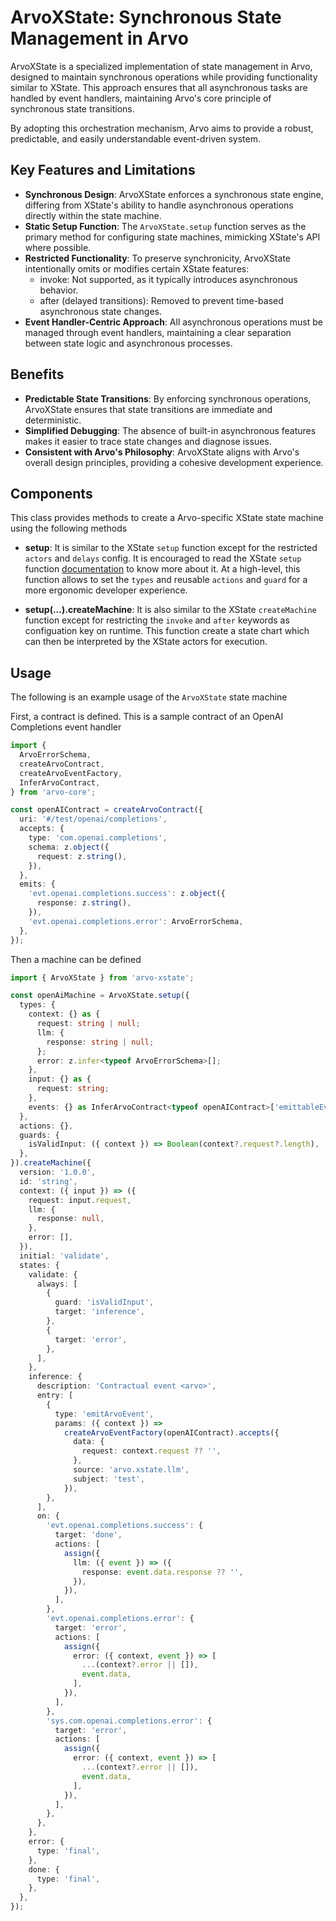 # ArvoXState: Synchronous State Management in Arvo

ArvoXState is a specialized implementation of state management in Arvo, designed to maintain synchronous operations while providing functionality similar to XState. This approach ensures that all asynchronous tasks are handled by event handlers, maintaining Arvo's core principle of synchronous state transitions.

By adopting this orchestration mechanism, Arvo aims to provide a robust, predictable, and easily understandable event-driven system.

## Key Features and Limitations

- **Synchronous Design**: ArvoXState enforces a synchronous state engine, differing from XState's ability to handle asynchronous operations directly within the state machine.
- **Static Setup Function**: The `ArvoXState.setup` function serves as the primary method for configuring state machines, mimicking XState's API where possible.
- **Restricted Functionality**: To preserve synchronicity, ArvoXState intentionally omits or modifies certain XState features:
  - invoke: Not supported, as it typically introduces asynchronous behavior.
  - after (delayed transitions): Removed to prevent time-based asynchronous state changes.
- **Event Handler-Centric Approach**: All asynchronous operations must be managed through event handlers, maintaining a clear separation between state logic and asynchronous processes.

## Benefits

- **Predictable State Transitions**: By enforcing synchronous operations, ArvoXState ensures that state transitions are immediate and deterministic.
- **Simplified Debugging**: The absence of built-in asynchronous features makes it easier to trace state changes and diagnose issues.
- **Consistent with Arvo's Philosophy**: ArvoXState aligns with Arvo's overall design principles, providing a cohesive development experience.

## Components

This class provides methods to create a Arvo-specific XState state machine using the following methods

- **setup**: It is similar to the XState `setup` function except for the restricted `actors` and `delays` config. It is encouraged to read the XState `setup` function [documentation](https://stately.ai/docs/setup) to know more about it. At a high-level, this function allows to set the `types` and reusable `actions` and `guard` for a more ergonomic developer experience.

- **setup(...).createMachine**: It is also similar to the XState `createMachine` function except for restricting the `invoke` and `after` keywords as configuation key on runtime. This function create a state chart which can then be interpreted by the XState actors for execution.

## Usage

The following is an example usage of the `ArvoXState` state machine

First, a contract is defined. This is a sample contract of an OpenAI Completions event handler

```typescript
import {
  ArvoErrorSchema,
  createArvoContract,
  createArvoEventFactory,
  InferArvoContract,
} from 'arvo-core';

const openAIContract = createArvoContract({
  uri: '#/test/openai/completions',
  accepts: {
    type: 'com.openai.completions',
    schema: z.object({
      request: z.string(),
    }),
  },
  emits: {
    'evt.openai.completions.success': z.object({
      response: z.string(),
    }),
    'evt.openai.completions.error': ArvoErrorSchema,
  },
});
```

Then a machine can be defined

```typescript
import { ArvoXState } from 'arvo-xstate';

const openAiMachine = ArvoXState.setup({
  types: {
    context: {} as {
      request: string | null;
      llm: {
        response: string | null;
      };
      error: z.infer<typeof ArvoErrorSchema>[];
    },
    input: {} as {
      request: string;
    },
    events: {} as InferArvoContract<typeof openAIContract>['emittableEvents'],
  },
  actions: {},
  guards: {
    isValidInput: ({ context }) => Boolean(context?.request?.length),
  },
}).createMachine({
  version: '1.0.0',
  id: 'string',
  context: ({ input }) => ({
    request: input.request,
    llm: {
      response: null,
    },
    error: [],
  }),
  initial: 'validate',
  states: {
    validate: {
      always: [
        {
          guard: 'isValidInput',
          target: 'inference',
        },
        {
          target: 'error',
        },
      ],
    },
    inference: {
      description: 'Contractual event <arvo>',
      entry: [
        {
          type: 'emitArvoEvent',
          params: ({ context }) =>
            createArvoEventFactory(openAIContract).accepts({
              data: {
                request: context.request ?? '',
              },
              source: 'arvo.xstate.llm',
              subject: 'test',
            }),
        },
      ],
      on: {
        'evt.openai.completions.success': {
          target: 'done',
          actions: [
            assign({
              llm: ({ event }) => ({
                response: event.data.response ?? '',
              }),
            }),
          ],
        },
        'evt.openai.completions.error': {
          target: 'error',
          actions: [
            assign({
              error: ({ context, event }) => [
                ...(context?.error || []),
                event.data,
              ],
            }),
          ],
        },
        'sys.com.openai.completions.error': {
          target: 'error',
          actions: [
            assign({
              error: ({ context, event }) => [
                ...(context?.error || []),
                event.data,
              ],
            }),
          ],
        },
      },
    },
    error: {
      type: 'final',
    },
    done: {
      type: 'final',
    },
  },
});
```
